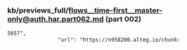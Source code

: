 ### kb/previews_full/flows__time-first__master-only@auth.har.part062.md (part 002)

```md
5657",
                "url": "https://n958200.alteg.io/chunk-
```

```
